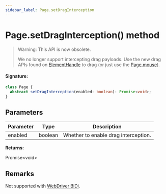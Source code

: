 ```yaml
---
sidebar_label: Page.setDragInterception
---
```


# Page.setDragInterception() method

> Warning: This API is now obsolete.
>
> We no longer support intercepting drag payloads. Use the new drag APIs found on [ElementHandle](./puppeteer.elementhandle.md) to drag (or just use the [Page.mouse](./puppeteer.page.mouse.md)).

#### Signature:

```typescript
class Page {
  abstract setDragInterception(enabled: boolean): Promise<void>;
}
```

## Parameters

| Parameter | Type    | Description                          |
| --------- | ------- | ------------------------------------ |
| enabled   | boolean | Whether to enable drag interception. |

**Returns:**

Promise&lt;void&gt;

## Remarks

Not supported with [WebDriver BiDi](https://pptr.dev/faq#q-what-is-the-status-of-cross-browser-support).
